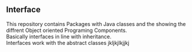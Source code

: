 ## Interface
This repository contains
Packages with Java classes and the showing the diffrent Object oriented Programing Components.<br />
Basically interfaces in line with inheritance. <br />
Interfaces work with the abstract classes
jkljkjlkjjkj
